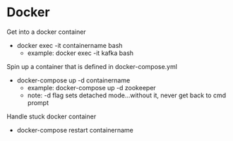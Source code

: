 # Docker
Get into a docker container 
- docker exec -it containername bash
  - example: docker exec -it kafka bash

Spin up a container that is defined in docker-compose.yml
- docker-compose up -d containername
  - example: docker-compose up -d zookeeper
  - note: -d flag sets detached mode...without it, never get back to cmd prompt
  
Handle stuck docker container
- docker-compose restart containername